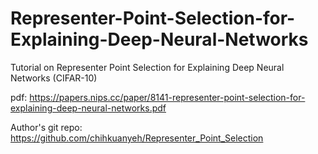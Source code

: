 # Representer-Point-Selection-for-Explaining-Deep-Neural-Networks
Tutorial on Representer Point Selection for Explaining Deep Neural Networks (CIFAR-10)

pdf: https://papers.nips.cc/paper/8141-representer-point-selection-for-explaining-deep-neural-networks.pdf

Author's git repo: https://github.com/chihkuanyeh/Representer_Point_Selection
